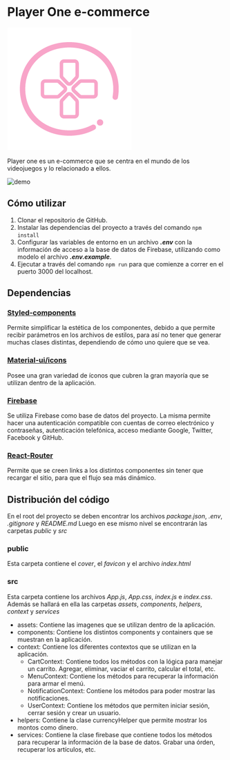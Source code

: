 # Player One e-commerce
![cover](./public/Cover.png)

Player one es un e-commerce que se centra en el mundo de los videojuegos y lo relacionado a ellos. 

![demo](./public/Demo.gif) 

## **Cómo utilizar**
1. Clonar el repositorio de GitHub.
2. Instalar las dependencias del proyecto a través del comando `npm install`
3. Configurar las variables de entorno en un archivo ***.env*** con la información de acceso a la base de datos de Firebase, utilizando como modelo el archivo ***.env.example***. 
4. Ejecutar a través del comando `npm run` para que comienze a correr en el puerto 3000 del localhost.

## **Dependencias**

### [**Styled-components**](https://styled-components.com) 
Permite simplificar la estética de los componentes, debido a que permite recibir parámetros en los archivos de estilos, para así no tener que generar muchas clases distintas, dependiendo de cómo uno quiere que se vea.

### [**Material-ui/icons**](https://www.npmjs.com/package/@material-ui/icons)
Posee una gran variedad de íconos que cubren la gran mayoría que se utilizan dentro de la aplicación. 

### [**Firebase**](https://firebase.google.com/?hl=es)
Se utiliza Firebase como base de datos del proyecto. La misma permite hacer una autenticación compatible con cuentas de correo electrónico y contraseñas, autenticación telefónica, acceso mediante Google, Twitter, Facebook y GitHub.

### [**React-Router**](https://reactrouter.com)
Permite que se creen links a los distintos componentes sin tener que recargar el sitio, para que el flujo sea más dinámico.

## **Distribución del código** 

En el root del proyecto se deben encontrar los archivos *package.json*, *.env*, *.gitignore* y *README.md*
Luego en ese mismo nivel se encontrarán las carpetas *public* y *src*

### **public**
Esta carpeta contiene el *cover*, el *favicon* y el archivo *index.html*

### **src**
Esta carpeta contiene los archivos *App.js*, *App.css*, *index.js* e *index.css*. Además se hallará en ella las carpetas *assets*, *components*, *helpers*, *context* y *services*

- assets: Contiene las imagenes que se utilizan dentro de la aplicación. 
- components: Contiene los distintos components y containers que se muestran en la aplicación. 
- context: Contiene los diferentes contextos que se utilizan en la aplicación. 
    - CartContext: Contiene todos los métodos con la lógica para manejar un carrito. Agregar, eliminar, vaciar el carrito, calcular el total, etc. 
    - MenuContext: Contiene los métodos para recuperar la información para armar el menú. 
    - NotificationContext: Contiene los métodos para poder mostrar las notificaciones. 
    - UserContext: Contiene los métodos que permiten iniciar sesión, cerrar sesión y crear un usuario. 
- helpers: Contiene la clase currencyHelper que permite mostrar los montos como dinero. 
- services: Contiene la clase firebase que contiene todos los métodos para recuperar la información de la base de datos. Grabar una órden, recuperar los artículos, etc. 

